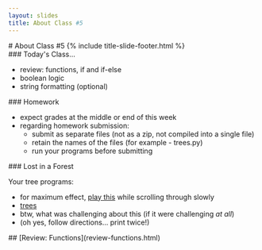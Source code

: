 ```yaml
---
layout: slides
title: About Class #5 
---
```

<section markdown="block" class="title-slide">
# About Class #5
{% include title-slide-footer.html %}
</section>

<section markdown="block">
### Today's Class...

* review: functions, if and if-else
* boolean logic
* string formatting (optional)
</section>

<section markdown="block">
### Homework

* expect grades at the middle or end of this week
* regarding homework submission:
	* submit as separate files (not as a zip, not compiled into a single file)
	* retain the names of the files (for example - trees.py)
	* run your programs before submitting 
</section>

<section markdown="block">
### Lost in a Forest

Your tree programs:

* for maximum effect, [play this](https://www.youtube.com/watch?v=RGT4V6JmINA&t=3m45s) while scrolling through slowly
* [trees](../../resources/txt/trees.txt)
* btw, what was challenging about this (if it were challenging _at all_)
* (oh yes, follow directions... print twice!)
</section>


<section markdown="block">
## [Review: Functions](review-functions.html)
</section>
